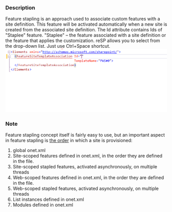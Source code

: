 ﻿---
Title: FeatureSiteTemplateAssociation Id attribute
FileName: FeatureSiteTemplateAssociationFeatureId.html
---

### Description
Feature stapling is an approach used to associate custom features with a site definition.  This feature will be activated automatically when a new site is created  from the associated site definition. The Id attribute contains Ids of "Staplee" feature.
"Staplee" – the feature associated with a site definition or the feature that applies the customization.
reSP allows you to select from the drop-down list.
Just use Ctrl+Space shortcut.
<br/>
<img src="_img/FeatureSiteTemplateAssociationFeatureId.gif">
### Note
Feature stapling concept itself is fairly easy to use, but an important aspect in feature stapling is [the order](http://blogs.msdn.com/b/mcsnoiwb/archive/2008/05/28/site-provisioning-order.aspx) in which a site is provisioned:

1. global onet.xml
2. Site-scoped features defined in onet.xml, in the order they are defined in the file.
3. Site-scoped stapled features, activated asynchronously, on multiple threads
4. Web-scoped features defined in onet.xml, in the order they are defined in the file.
5. Web-scoped stapled features, activated asynchronously, on multiple threads
6. List instances defined in onet.xml
7. Modules defined in onet.xml



